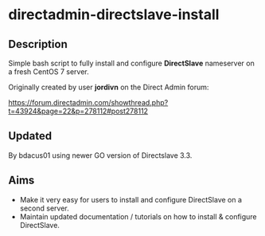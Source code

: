 # directadmin-directslave-install

## Description

Simple bash script to fully install and configure **DirectSlave** nameserver on a fresh CentOS 7 server.

Originally created by user **jordivn** on the Direct Admin forum: 

https://forum.directadmin.com/showthread.php?t=43924&page=22&p=278112#post278112

## Updated
By bdacus01 using newer GO version of Directslave 3.3.  

## Aims

* Make it very easy for users to install and configure DirectSlave on a second server.
* Maintain updated documentation / tutorials on how to install & configure DirectSlave.
